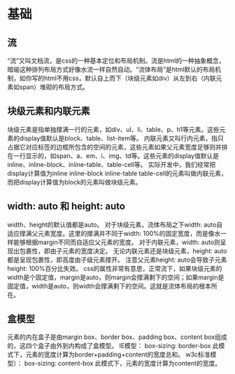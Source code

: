 # 基础

## 流

“流”又叫文档流，是css的一种基本定位和布局机制。流是html的一种抽象概念，暗喻这种排列布局方式好像水流一样自然自动。“流体布局”是html默认的布局机制，如你写的html不用css，默认自上而下（块级元素如div）从左到右（内联元素如span）堆砌的布局方式。

## 块级元素和内联元素

块级元素是指单独撑满一行的元素，如div、ul、li、table、p、h1等元素。这些元素的display值默认是block、table、list-item等。
内联元素又叫行内元素，指只占据它对应标签的边框所包含的空间的元素，这些元素如果父元素宽度足够则并排在一行显示的，如span、a、em、i、img、td等。这些元素的display值默认是inline、inline-block、inline-table、table-cell等。
实际开发中，我们经常把display计算值为inline inline-block inline-table table-cell的元素叫做内联元素，而把display计算值为block的元素叫做块级元素。

## width: auto 和 height: auto

width、height的默认值都是auto。
对于块级元素，流体布局之下width: auto自适应撑满父元素宽度。这里的撑满并不同于width: 100%的固定宽度，而是像水一样能够根据margin不同而自适应父元素的宽度。
对于内联元素，width: auto则呈现出包裹性，即由子元素的宽度决定。
无论内联元素还是块级元素，height: auto都是呈现包裹性，即高度由子级元素撑开。
注意父元素height: auto会导致子元素height: 100%百分比失效。
css的属性非常有意思，正常流下，如果块级元素的width是个固定值，margin是auto，则margin会撑满剩下的空间；如果margin是固定值，width是auto，则width会撑满剩下的空间。这就是流体布局的根本所在。

## 盒模型

元素的内在盒子是由margin box、border box、padding box、content box组成的，这四个盒子由外到内构成了盒模型。
IE模型： box-sizing: border-box  此模式下，元素的宽度计算为border+padding+content的宽度总和。
w3c标准模型）： box-sizing: content-box 此模式下，元素的宽度计算为content的宽度。


